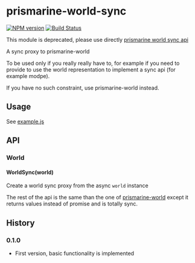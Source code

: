 # prismarine-world-sync
[![NPM version](https://img.shields.io/npm/v/prismarine-world-sync.svg)](http://npmjs.com/package/prismarine-world-sync)
[![Build Status](https://circleci.com/gh/PrismarineJS/prismarine-world-sync/tree/master.svg?style=shield)](https://circleci.com/gh/PrismarineJS/prismarine-world-sync/tree/master)

This module is deprecated, please use directly [prismarine world sync api](https://github.com/PrismarineJS/prismarine-world#worldsyncasyncworld)

A sync proxy to prismarine-world

To be used only if you really really have to, for example if you need to provide to use the world representation
 to implement a sync api (for example modpe).
 
If you have no such constraint, use prismarine-world instead.


## Usage

See [example.js](example.js)

## API

### World

#### WorldSync(world)

Create a world sync proxy from the async `world` instance

The rest of the api is the same than the one of
 [prismarine-world](https://github.com/PrismarineJS/prismarine-world#worldgetcolumns) except it returns values 
 instead of promise and is totally sync.



## History

### 0.1.0

* First version, basic functionality is implemented
